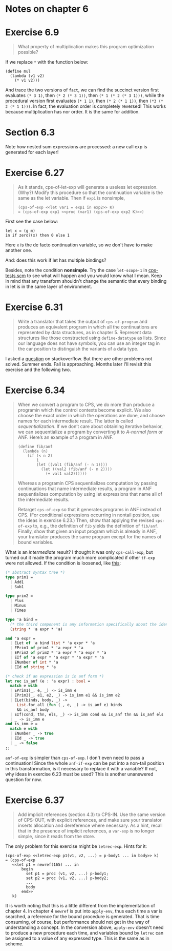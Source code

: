 Notes on chapter 6
==================

# Exercise 6.9
> What property of multiplication makes this program optimization
> possible?

If we replace `*` with the function below:

``` racket
(define mul
  (lambda (v1 v2)
    (* v1 v2)))
```

And trace the two versions of `fact`, we can find the succinct version first
evaluates `(* 3 1)`, then `(* 2 (* 3 1))`, then `(* 1 (* 2 (* 3 1)))`, while the
procedural version first evaluates `(* 1 1)`, then `(* 2 (* 1 1))`, then `(*3 (*
2 (* 1 1)))`. In fact, the evaluation order is completely reversed! This works because
multiplication has nor order. It is the same for addition.

# Section 6.3

Note how nested sum expressions are processed: a new call exp is generated for
each layer!

# Exercise 6.27

> As it stands, cps-of-let-exp will generate a useless let expression. (Why?)
> Modify this procedure so that the continuation variable is the same as the let
> variable. Then if `exp1` is nonsimple,
>
> ``` racket
> (cps-of-exp <<let var1 = exp1 in exp2>> K)
> = (cps-of-exp exp1 <<proc (var1) (cps-of-exp exp2 K)>>)
> ```

First see the case below:

``` racket
let x = (g m)
in if zero?(x) then 0 else 1
```

Here `x` is the de facto continuation variable, so we don't have to make another
one.

And: does this work if let has multiple bindings?

Besides, note the condition **nonsimple**. Try the case `let-scope-1` in
[cps-tests.scm](cps-tests.scm) to see what will happen and you would know what I
mean. Keep in mind that any transform shouldn't change the semantic that every
binding in let is in the same layer of environment.

# Exercise 6.31

> Write a translator that takes the output of `cps-of-program` and produces an
> equivalent program in which all the continuations are represented by data
> structures, as in chapter 5. Represent data structures like those constructed
> using `define-datatype` as lists. Since our language does not have symbols,
> you can use an integer tag in the car position to distinguish the variants of
> a data type.

I asked a
[question](https://stackoverflow.com/questions/57441866/hints-about-exercise-6-31-of-eopl3)
on stackoverflow. But there are other problems not solved. Summer ends. Fall is
approaching. Months later I'll revisit this exercise and the following two.

# Exercise 6.34

> When we convert a program to CPS, we do more than produce a programin which
> the control contexts become explicit. We also choose the exact order in which
> the operations are done, and choose names for each intermediate result. The
> latter is called *sequentialization*. If we don’t care about obtaining
> iterative behavior, we can sequentialize a program by converting it to
> *A-normal form* or ANF. Here’s an example of a program in ANF.
>
> ``` racket
> (define fib/anf
>   (lambda (n)
>     (if (< n 2)
>         1
>         (let ((val1 (fib/anf (- n 1))))
>           (let ((val2 (fib/anf (- n 2))))
>             (+ val1 val2))))))
> ```
>
> Whereas a programin CPS sequentializes computation by passing continuations that
> name intermediate results, a program in ANF sequentializes computation by using
> let expressions that name all of the intermediate results.
>
> Retarget `cps-of-exp` so that it generates programs in ANF instead of
> CPS. (For conditional expressions occurring in nontail position, use the ideas
> in exercise 6.23.)  Then, show that applying the revised `cps-of-exp` to,
> e.g., the definition of `fib` yields the definition of `fib/anf`. Finally,
> show that given an input program which is already in ANF, your translator
> produces the same program except for the names of bound variables.

What is an *intermediate* result? I thought it was only `cps-call-exp`, but
turned out it made the program much more complicated if other `tf-exp` were not
allowed. If the condition is loosened, like
[this](https://course.ccs.neu.edu/cs4410/hw_boa_assignment.html):

``` ocaml
(* abstract syntax tree *)
type prim1 =
  | Add1
  | Sub1

type prim2 =
  | Plus
  | Minus
  | Times

type 'a bind =
  (* the third component is any information specifically about the identifier, like its position *)
  (string * 'a expr * 'a)

and 'a expr =
  | ELet of 'a bind list * 'a expr * 'a
  | EPrim1 of prim1 * 'a expr * 'a
  | EPrim2 of prim2 * 'a expr * 'a expr * 'a
  | EIf of 'a expr * 'a expr * 'a expr * 'a
  | ENumber of int * 'a
  | EId of string * 'a

(* check if an expression is in anf form *)
let rec is_anf (e : 'a expr) : bool =
  match e with
  | EPrim1(_, e, _) -> is_imm e
  | EPrim2(_, e1, e2, _) -> is_imm e1 && is_imm e2
  | ELet(binds, body, _) ->
     List.for_all (fun (_, e, _) -> is_anf e) binds
     && is_anf body
  | EIf(cond, thn, els, _) -> is_imm cond && is_anf thn && is_anf els
  | _ -> is_imm e
and is_imm e =
  match e with
  | ENumber _ -> true
  | EId _ -> true
  | _ -> false
;;
```

`anf-of-exp` is simpler than `cps-of-exp`. I don't even need to pass a
continuation!  Since the whole `anf-if-exp` can be put into a non-tail position
in this transformation, is it necessary to replace it with a variable? If not,
why ideas in exercise 6.23 must be used? This is another unanswered question for
now.

# Exercise 6.37

> Add implicit references (section 4.3) to CPS-IN. Use the same version of
> CPS-OUT, with explicit references, and make sure your translator inserts
> allocation and dereference where necessary. As a hint, recall that in the
> presence of implicit references, a `var-exp` is no longer simple, since it
> reads from the store.

The only problem for this exercise might be `letrec-exp`. Hints for it:

``` racket
(cps-of-exp <<letrec-exp p1(v1, v2, ...) = p-body1 ... in body>> k)
= (cps-of-exp
   <<let p1 = newref(165) ... in
       begin
         set p1 = proc (v1, v2, ...) p-body1;
         set p2 = proc (v1, v2, ...) p-body2;
         ...
         body
       end>>
   k)
```

It is worth noting that this is a little different from the implementation of
chapter 4. In chapter 4 `newref` is put into `apply-env`, thus each time a var
is searched, a reference for the bound procedure is generated. That is time
consuming, of course, but performance should not get in the way of understanding
a concept. In the conversion above, `apply-env` doesn't need to produce a new
procedure each time, and variables bound by `letrec` can be assigned to a value
of any expressed type. This is the same as in scheme.
